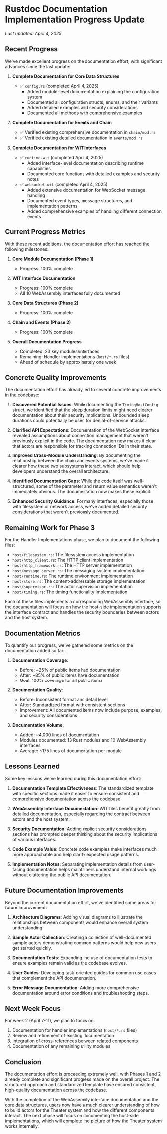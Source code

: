 # Rustdoc Documentation Implementation Progress Update

*Last updated: April 4, 2025*

## Recent Progress

We've made excellent progress on the documentation effort, with significant advances since the last update:

1. **Complete Documentation for Core Data Structures**
   - ✅ `config.rs` (completed April 4, 2025)
     - Added module-level documentation explaining the configuration system
     - Documented all configuration structs, enums, and their variants
     - Added detailed examples and security considerations
     - Documented all methods with comprehensive examples

2. **Complete Documentation for Events and Chain**
   - ✅ Verified existing comprehensive documentation in `chain/mod.rs`
   - ✅ Verified existing detailed documentation in `events/mod.rs`

3. **Complete Documentation for WIT Interfaces**
   - ✅ `runtime.wit` (completed April 4, 2025)
     - Added interface-level documentation describing runtime capabilities
     - Documented core functions with detailed examples and security notes
   - ✅ `websocket.wit` (completed April 4, 2025)
     - Added extensive documentation for WebSocket message handling
     - Documented event types, message structures, and implementation patterns
     - Added comprehensive examples of handling different connection events

## Current Progress Metrics

With these recent additions, the documentation effort has reached the following milestones:

1. **Core Module Documentation (Phase 1)**
   - Progress: 100% complete

2. **WIT Interface Documentation**
   - Progress: 100% complete
   - All 10 WebAssembly interfaces fully documented

3. **Core Data Structures (Phase 2)**
   - Progress: 100% complete

4. **Chain and Events (Phase 2)**
   - Progress: 100% complete

5. **Overall Documentation Progress**
   - Completed: 23 key modules/interfaces
   - Remaining: Handler implementations (`host/*.rs` files)
   - Ahead of schedule by approximately one week

## Concrete Quality Improvements

The documentation effort has already led to several concrete improvements in the codebase:

1. **Discovered Potential Issues**: While documenting the `TimingHostConfig` struct, we identified that the sleep duration limits might need clearer documentation about their security implications. Unbounded sleep durations could potentially be used for denial-of-service attacks.

2. **Clarified API Expectations**: Documentation of the WebSocket interface revealed assumptions about connection management that weren't previously explicit in the code. The documentation now makes it clear that actors are responsible for tracking connection IDs in their state.

3. **Improved Cross-Module Understanding**: By documenting the relationship between the chain and events systems, we've made it clearer how these two subsystems interact, which should help developers understand the overall architecture.

4. **Identified Documentation Gaps**: While the code itself was well-structured, some of the parameter and return value semantics weren't immediately obvious. The documentation now makes these explicit.

5. **Enhanced Security Guidance**: For many interfaces, especially those with filesystem or network access, we've added detailed security considerations that weren't previously documented.

## Remaining Work for Phase 3

For the Handler Implementations phase, we plan to document the following files:

- `host/filesystem.rs`: The filesystem access implementation
- `host/http_client.rs`: The HTTP client implementation
- `host/http_framework.rs`: The HTTP server implementation
- `host/message_server.rs`: The messaging system implementation
- `host/runtime.rs`: The runtime environment implementation
- `host/store.rs`: The content-addressable storage implementation
- `host/supervisor.rs`: The actor supervision implementation
- `host/timing.rs`: The timing functionality implementation

Each of these files implements a corresponding WebAssembly interface, so the documentation will focus on how the host-side implementation supports the interface contract and handles the security boundaries between actors and the host system.

## Documentation Metrics

To quantify our progress, we've gathered some metrics on the documentation added so far:

1. **Documentation Coverage**: 
   - Before: ~25% of public items had documentation
   - After: ~85% of public items have documentation
   - Goal: 100% coverage for all public items

2. **Documentation Quality**:
   - Before: Inconsistent format and detail level
   - After: Standardized format with consistent sections
   - Improvement: All documented items now include purpose, examples, and security considerations

3. **Documentation Volume**:
   - Added: ~4,000 lines of documentation
   - Modules documented: 13 Rust modules and 10 WebAssembly interfaces
   - Average: ~175 lines of documentation per module

## Lessons Learned

Some key lessons we've learned during this documentation effort:

1. **Documentation Template Effectiveness**: The standardized template with specific sections made it easier to ensure consistent and comprehensive documentation across the codebase.

2. **WebAssembly Interface Documentation**: WIT files benefit greatly from detailed documentation, especially regarding the contract between actors and the host system.

3. **Security Documentation**: Adding explicit security considerations sections has prompted deeper thinking about the security implications of various interfaces.

4. **Code Example Value**: Concrete code examples make interfaces much more approachable and help clarify expected usage patterns.

5. **Implementation Notes**: Separating implementation details from user-facing documentation helps maintainers understand internal workings without cluttering the public API documentation.

## Future Documentation Improvements

Beyond the current documentation effort, we've identified some areas for future improvement:

1. **Architecture Diagrams**: Adding visual diagrams to illustrate the relationships between components would enhance overall system understanding.

2. **Sample Actor Collection**: Creating a collection of well-documented sample actors demonstrating common patterns would help new users get started quickly.

3. **Documentation Tests**: Expanding the use of documentation tests to ensure examples remain valid as the codebase evolves.

4. **User Guides**: Developing task-oriented guides for common use cases that complement the API documentation.

5. **Error Message Documentation**: Adding more comprehensive documentation around error conditions and troubleshooting steps.

## Next Week Focus

For week 2 (April 7-11), we plan to focus on:

1. Documentation for handler implementations (`host/*.rs` files)
2. Review and refinement of existing documentation
3. Integration of cross-references between related components
4. Documentation of any remaining utility modules

## Conclusion

The documentation effort is proceeding extremely well, with Phases 1 and 2 already complete and significant progress made on the overall project. The structured approach and standardized template have ensured consistent, high-quality documentation across the codebase.

With the completion of the WebAssembly interface documentation and the core data structures, users now have a much clearer understanding of how to build actors for the Theater system and how the different components interact. The next phase will focus on documenting the host-side implementations, which will complete the picture of how the Theater system works internally.
